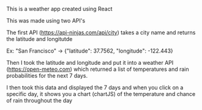 This is a weather app created using React

This was made using two API's

The first API (https://api-ninjas.com/api/city)
takes a city name and returns the latitude and longitutde

Ex:  "San Francisco" -> 
        {"latitude": 37.7562,
        "longitude": -122.443}

Then I took the latitude and longitude and put it into 
a weather API (https://open-meteo.com) which returned 
a list of temperatures and rain probabilities for 
the next 7 days.

I then took this data and displayed the 7 days and when you
click on a specific day, it shows you a chart (chartJS) of the 
temperature and chance of rain throughout the day
